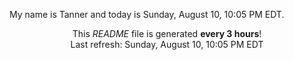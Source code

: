 My name is Tanner and today is Sunday, August 10, 10:05 PM EDT.

<p align="center">This <i>README</i> file is generated <b>every 3 hours</b>!</br>Last refresh: Sunday, August 10, 10:05 PM EDT<br /></p>
